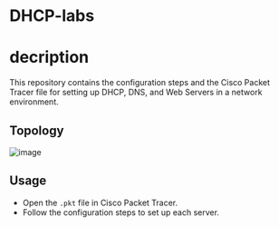 # DHCP-labs

# decription 

This repository contains the configuration steps and the Cisco Packet Tracer file for setting up DHCP, DNS, and Web Servers in a network environment.

## Topology

![image](https://github.com/user-attachments/assets/c33a5d73-a71c-4f5c-81dd-0a02078bb75b)


## Usage

- Open the `.pkt` file in Cisco Packet Tracer.
- Follow the configuration steps to set up each server.
